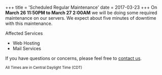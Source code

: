 +++
title = 'Scheduled Regular Maintenance'
date = 2017-03-23
+++
On **March 26 11:50PM to March 27 2:00AM** we will be doing some required maintenance on our servers. We expect about five minutes of downtime with this maintenance.

Affected Services

   * Web Hosting
   * Mail Services

If you have questions or concerns, please feel free to [contact us](https://madscitech.com/about/contact/).

<small>All Times are in Central Daylight Time (CDT)</small>